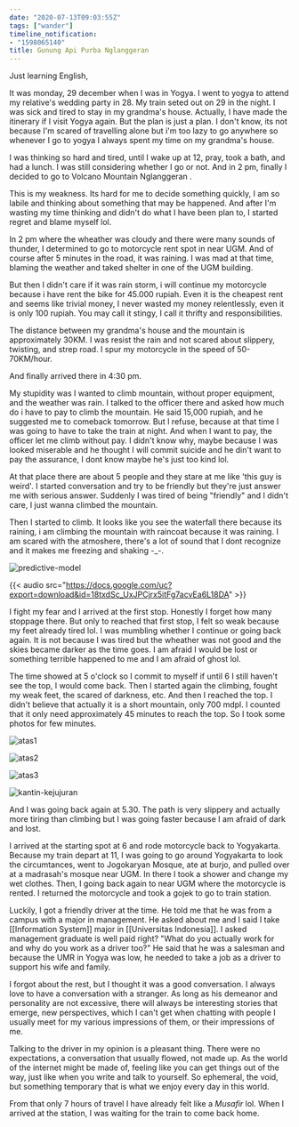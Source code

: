 ```yaml
---
date: "2020-07-13T09:03:55Z"
tags: ["wander"]
timeline_notification:
- "1598065140"
title: Gunung Api Purba Nglanggeran
---
```

Just learning English,

It was monday, 29 december when I was in Yogya. I went to yogya to attend my relative's wedding party in 28. My train seted out on 29 in the night. I was sick and tired to stay in my grandma's house. Actually, I have made the itinerary if I visit Yogya again. But the plan is just a plan. I don't know, its not because I'm scared of travelling alone but i'm too lazy to go anywhere so whenever I go to yogya I always spent my time on my grandma's house.

I was thinking so hard and tired, until I wake up at 12, pray, took a bath, and had a lunch. I was still considering whether I go or not. And in 2 pm, finally I decided to go to Volcano Mountain Nglanggeran .

This is my weakness. Its hard for me to decide something quickly, I am so labile and thinking about something that may be happened. And after I'm wasting my time thinking and didn't do what I have been plan to, I started regret and blame myself lol.

In 2 pm where the wheather was cloudy and there were many sounds of thunder, I determined to go to motorcycle rent spot in near UGM. And of course after 5 minutes in the road, it was raining. I was mad at that time, blaming the weather and taked shelter in one of the UGM building. 

But then I didn't care if it was rain storm, i will continue my motorcycle because i have rent the bike for 45.000 rupiah. Even it is the cheapest rent and seems like trivial money, I never wasted my money relentlessly, even it is only 100 rupiah. You may call it stingy, I call it thrifty and responsibilities.

The distance between my grandma's house and the mountain is approximately 30KM. I was resist the rain and not scared about slippery, twisting, and strep road. I spur my motorcycle in the speed of 50-70KM/hour. 

And finally arrived there in 4:30 pm. 

My stupidity was I wanted to climb mountain, without proper equipment, and the weather was rain. I talked to the officer there and asked how much do i have to pay to climb the mountain. He said 15,000 rupiah, and he suggested me to comeback tomorrow. But I refuse, because at that time I was going to have to take the train at night. And when I want to pay, the officer let me climb without pay. I didn't know why, maybe because I was looked miserable and he thought I will commit suicide and he din't want to pay the assurance, I dont know maybe he's just too kind lol. 

At that place there are about 5 people and they stare at me like 'this guy is weird'. I started conversation and try to be friendly but they're just answer me with serious answer. Suddenly I was tired of being "friendly" and I didn't care, I just wanna climbed the mountain.


Then I started to climb. It looks like you see the waterfall there because its raining, i am climbing the mountain with raincoat because it was raining. I am scared with the atmoshere, there's a lot of sound that I dont recognize and it makes me freezing and shaking -_-.



![predictive-model](https://catatankemalasan.files.wordpress.com/2021/12/img_20191230_164753-min.jpg)

{{< audio src="https://docs.google.com/uc?export=download&id=18txdSc_UxJPCjrx5itFg7acvEa6L18DA" >}}

I fight my fear and I arrived at the first stop. Honestly I forget how many stoppage there. But only to reached that first stop, I felt so weak because my feet already tired lol. I was mumbling whether I continue or going back again. It is not because I was tired but the wheather was not good and the skies became darker as the time goes. I am afraid I would be lost or something terrible happened to me and I am afraid of ghost lol.


The time showed at 5 o'clock so I commit to myself if until 6 I still haven't see the top, I would come back. Then I started again the climbing, fought my weak feet, the scared of darkness, etc. And then I reached the top. I didn't believe that actually it is a short mountain, only 700 mdpl. I counted that it only need approximately 45 minutes to reach the top. So I took some photos for few minutes.

![atas1](https://catatankemalasan.files.wordpress.com/2021/12/img_20191230_171728-min.jpg)

![atas2](https://catatankemalasan.files.wordpress.com/2021/12/img_20191230_171714-min.jpg)

![atas3](https://catatankemalasan.files.wordpress.com/2021/12/img_20191230_171319-min.jpg)

![kantin-kejujuran](https://catatankemalasan.files.wordpress.com/2021/12/img_20191230_175024_hdr-min.jpg)

And I was going back again at 5.30. The path is very slippery and actually more tiring than climbing but I was going faster because I am afraid of dark and lost.

I arrived at the starting spot at 6 and rode motorcycle back to Yogyakarta. Because my train depart at 11, I was going to go around Yogyakarta to look the circumtances, went to Jogokaryan Mosque, ate at burjo, and pulled over at a madrasah's mosque near UGM.  In there I took a shower and change my wet clothes. Then, I going back again to near UGM where the motorcycle is rented. I returned the motorcycle and took a gojek to go to train station.

Luckily, I got a friendly driver at the time. He told me that he was from a campus with a major in management. He asked about me and I said I take [[Information System]] major in [[Universitas Indonesia]]. I asked management graduate is well paid right? "What do you actually work for and why do you work as a driver too?" He said that he was a salesman and because the UMR in Yogya was low, he needed to take a job as a driver to support his wife and family.

I forgot about the rest, but I thought it was a good conversation. I always love to have a conversation with a stranger. As long as his demeanor and personality are not excessive, there will always be interesting stories that emerge, new perspectives, which I can't get when chatting with people I usually meet for my various impressions of them, or their impressions of me.

Talking to the driver in my opinion is a pleasant thing. There were no expectations, a conversation that usually flowed, not made up. As the world of the internet might be made of, feeling like you can get things out of the way, just like when you write and talk to yourself. So ephemeral, the void, but something temporary that is what we enjoy every day in this world.

From that only 7 hours of travel I have already felt like a _Musafir_ lol. When I arrived at the station, I was waiting for the train to come back home.